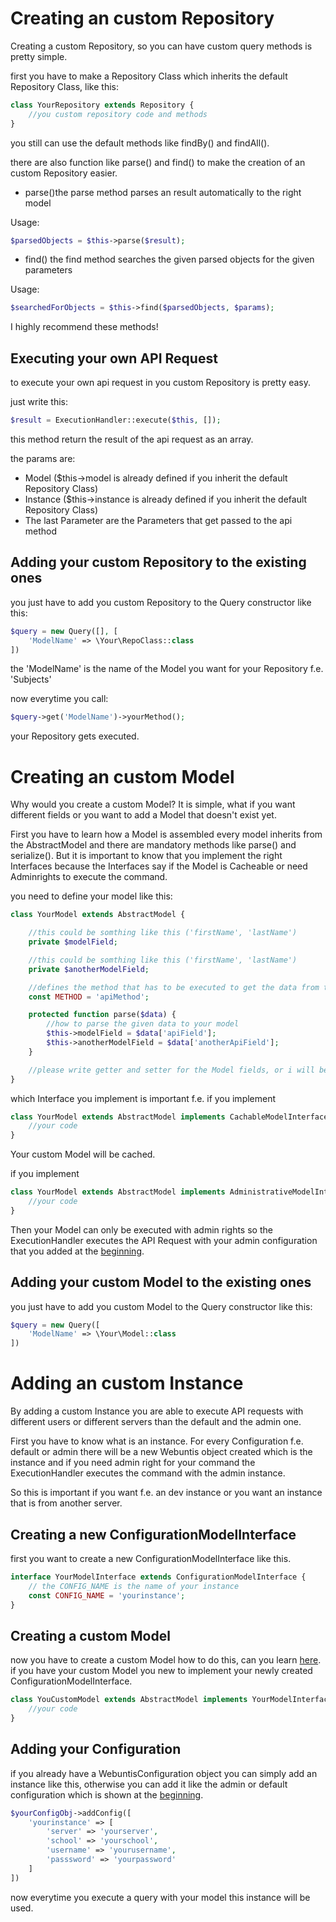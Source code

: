 # Creating an custom Repository

Creating a custom Repository, so you can have custom query methods is pretty simple.

first you have to make a Repository Class which inherits the default Repository Class, like this:

```php
class YourRepository extends Repository {
	//you custom repository code and methods
}
```
you still can use the default methods like findBy() and findAll().

there are also function like parse() and find() to make the creation of an custom Repository easier.

* parse()the parse method parses an result automatically to the right model

Usage:

```php
$parsedObjects = $this->parse($result);
```

* find() the find method searches the given parsed objects for the given parameters

Usage:

```php
$searchedForObjects = $this->find($parsedObjects, $params);
```

I highly recommend these methods!

## Executing your own API Request

to execute your own api request in you custom Repository is pretty easy.

just write this:

```php
$result = ExecutionHandler::execute($this, []);
```

this method return the result of the api request as an array.

the params are:

* Model ($this->model is already defined if you inherit the default Repository Class)
* Instance ($this->instance is already defined if you inherit the default Repository Class)
* The last Parameter are the Parameters that get passed to the api method

## Adding your custom Repository to the existing ones

you just have to add you custom Repository to the Query constructor like this:

```php
$query = new Query([], [
    'ModelName' => \Your\RepoClass::class
])
```

the 'ModelName' is the name of the Model you want for your Repository f.e. 'Subjects'

now everytime you call:

```php
$query->get('ModelName')->yourMethod();
```

your Repository gets executed.

# Creating an custom Model

Why would you create a custom Model? It is simple, what if you want different fields or you want to add a Model that doesn't exist yet.

First you have to learn how a Model is assembled every model inherits from the AbstractModel and there are mandatory methods like parse() and serialize(). But it is important to know that you implement the right Interfaces because the Interfaces say if the Model is Cacheable or need Adminrights to execute the command.

you need to define your model like this:

```php
class YourModel extends AbstractModel {

    //this could be somthing like this ('firstName', 'lastName')
    private $modelField;

    //this could be somthing like this ('firstName', 'lastName')
    private $anotherModelField;

    //defines the method that has to be executed to get the data from the API
    const METHOD = 'apiMethod';

    protected function parse($data) {
        //how to parse the given data to your model
        $this->modelField = $data['apiField'];
        $this->anotherModelField = $data['anotherApiField'];
    }

 	//please write getter and setter for the Model fields, or i will be sad :(
}
```

which Interface you implement is important f.e. if you implement

```php
class YourModel extends AbstractModel implements CachableModelInterface {
    //your code
}
```

Your custom Model will be cached.

if you implement

```php
class YourModel extends AbstractModel implements AdministrativeModelInterface {
    //your code
}
```

Then your Model can only be executed with admin rights so the ExecutionHandler executes the API Request with your admin configuration that you added at the [beginning](/docs/BasicUsage/Configuration.md).

## Adding your custom Model to the existing ones

you just have to add you custom Model to the Query constructor like this:

```php
$query = new Query([
    'ModelName' => \Your\Model::class
])
```

# Adding an custom Instance

By adding a custom Instance you are able to execute API requests with different users or different servers than the default and the admin one.

First you have to know what is an instance.
For every Configuration f.e. default or admin there will be a new Webuntis object created which is the instance and if you need admin right for your command the ExecutionHandler executes the command with the admin instance. 

So this is important if you want f.e. an dev instance or you want an instance that is from another server.

## Creating a new ConfigurationModelInterface

first you want to create a new ConfigurationModelInterface like this.

```php
interface YourModelInterface extends ConfigurationModelInterface {
  	// the CONFIG_NAME is the name of your instance
    const CONFIG_NAME = 'yourinstance';
}
```

## Creating a custom Model 

now you have to create a custom Model how to do this, can you learn [here](CreatingAnCustomModel.md).
if you have your custom Model you new to implement your newly created ConfigurationModelInterface.
```php
class YouCustomModel extends AbstractModel implements YourModelInterface {
    //your code 
}
```

## Adding your Configuration

if you already have a WebuntisConfiguration object you can simply add an instance like this, otherwise you can add it like the admin or default configuration which is shown at the [beginning](/docs/BasicUsage/Configuration.md).

```php
$yourConfigObj->addConfig([
    'yourinstance' => [
        'server' => 'yourserver',
        'school' => 'yourschool',
        'username' => 'yourusername',
        'passsword' => 'yourpassword'
    ]
])
```

now everytime you execute a query with your model this instance will be used.
